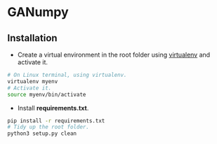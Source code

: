 # GANumpy 

## Installation

- Create a virtual environment in the root folder using [virtualenv][virtualenv] and activate it.

```bash
# On Linux terminal, using virtualenv.
virtualenv myenv
# Activate it.
source myenv/bin/activate
```

- Install **requirements.txt**.

```bash
pip install -r requirements.txt
# Tidy up the root folder.
python3 setup.py clean
```

<!---
Variables with links.
-->
[virtualenv]: https://packaging.python.org/guides/installing-using-pip-and-virtual-environments/
